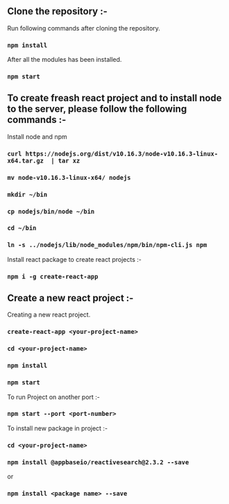 ## Clone the repository :-

Run following commands after cloning the repository.

### `npm install`

After all the modules has been installed.
### `npm start`

## To create freash react project and to install node to the server, please follow the following commands :-

Install node and npm 

### `curl https://nodejs.org/dist/v10.16.3/node-v10.16.3-linux-x64.tar.gz  | tar xz`
### `mv node-v10.16.3-linux-x64/ nodejs`
### `mkdir ~/bin`
### `cp nodejs/bin/node ~/bin`
### `cd ~/bin`
### `ln -s ../nodejs/lib/node_modules/npm/bin/npm-cli.js npm`

Install react package to create react projects :-

### `npm i -g create-react-app`

## Create a new react project :-

Creating a new react project.
### `create-react-app <your-project-name>`
### `cd <your-project-name>`
### `npm install`
### `npm start`

To run Project on another port :-
### `npm start --port <port-number>`

To install new package in project :-

### `cd <your-project-name>`
### `npm install @appbaseio/reactivesearch@2.3.2 --save` 
or 
### `npm install <package name> --save`
